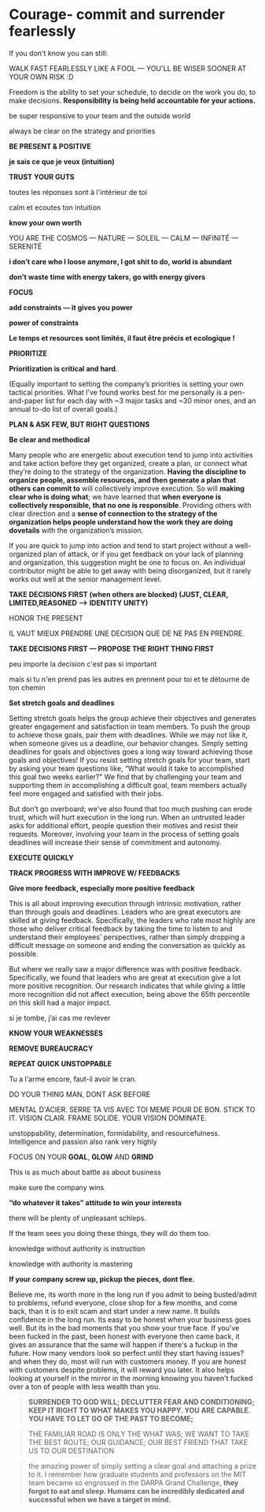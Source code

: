 Courage- commit and surrender fearlessly
===

If you don't know you can still:

WALK FAST FEARLESSLY LIKE A FOOL — YOU'LL BE WISER SOONER AT YOUR OWN RISK :D

Freedom is the ability to set your schedule, to decide on the work you do, to make decisions. **Responsibility is being held accountable for your actions.**

be super responsive to your team and the outside world

always be clear on the strategy and priorities

**BE PRESENT & POSITIVE**

**je sais ce que je veux (intuition)**

**TRUST YOUR GUTS**

toutes les réponses sont à l'intérieur de toi

calm et ecoutes ton intuition

**know your own worth**

YOU ARE THE COSMOS — NATURE — SOLEIL — CALM — INFINITÉ — SERENITÉ

**i don’t care who I loose anymore, I got shit to do, world is abundant**

**don't waste time with energy takers, go with energy givers**

**FOCUS**

**add constraints — it gives you power**

**power of constraints**

**Le temps et resources sont limités, il faut être précis et ecologique !**

**PRIORITIZE**

**Prioritization is critical and hard**.

(Equally important to setting the company’s priorities is setting your own tactical priorities. What I’ve found works best for me personally is a pen-and-paper list for each day with ~3 major tasks and ~30 minor ones, and an annual to-do list of overall goals.)

**PLAN & ASK FEW, BUT RIGHT QUESTIONS**

**Be clear and methodical**

Many people who are energetic about execution tend to jump into activities and take action before they get organized, create a plan, or connect what they’re doing to the strategy of the organization. **Having the discipline to organize people, assemble resources, and then generate a plan that others can commit to** will collectively improve execution. So will **making clear who is doing what**; we have learned that **when everyone is collectively responsible, that no one is responsible**. Providing others with clear direction and a **sense of connection to the strategy of the organization helps people understand how the work they are doing dovetails** with the organization’s mission.

If you are quick to jump into action and tend to start project without a well-organized plan of attack, or if you get feedback on your lack of planning and organization, this suggestion might be one to focus on. An individual contributor might be able to get away with being disorganized, but it rarely works out well at the senior management level.

**TAKE DECISIONS FIRST (when others are blocked) (JUST, CLEAR, LIMITED,REASONED —> IDENTITY UNITY)**

HONOR THE PRESENT

IL VAUT MIEUX PRENDRE UNE DECISION QUE DE NE PAS EN PRENDRE.

**TAKE DECISIONS FIRST — PROPOSE THE RIGHT THING FIRST**

peu importe la decision c'est pas si important

mais si tu n'en prend pas les autres en prennent pour toi et te détourne de ton chemin

**Set stretch goals and deadlines**

Setting stretch goals helps the group achieve their objectives and generates greater engagement and satisfaction in team members. To push the group to achieve those goals, pair them with deadlines. While we may not like it, when someone gives us a deadline, our behavior changes. Simply setting deadlines for goals and objectives goes a long way toward achieving those goals and objectives! If you resist setting stretch goals for your team, start by asking your team questions like, “What would it take to accomplished this goal two weeks earlier?” We find that by challenging your team and supporting them in accomplishing a difficult goal, team members actually feel more engaged and satisfied with their jobs.

But don’t go overboard; we’ve also found that too much pushing can erode trust, which will hurt execution in the long run. When an untrusted leader asks for additional effort, people question their motives and resist their requests. Moreover, involving your team in the process of setting goals deadlines will increase their sense of commitment and autonomy.

**EXECUTE QUICKLY**

**TRACK PROGRESS WITH IMPROVE W/ FEEDBACKS**

**Give more feedback, especially more positive feedback**

This is all about improving execution through intrinsic motivation, rather than through goals and deadlines. Leaders who are great executors are skilled at giving feedback. Specifically, the leaders who rate most highly are those who deliver critical feedback by taking the time to listen to and understand their employees’ perspectives, rather than simply dropping a difficult message on someone and ending the conversation as quickly as possible.

But where we really saw a major difference was with positive feedback. Specifically, we found that leaders who are great at execution give a lot more positive recognition. Our research indicates that while giving a little more recognition did not affect execution, being above the 65th percentile on this skill had a major impact.

si je tombe, j’ai cas me revlever

**KNOW YOUR WEAKNESSES**

**REMOVE BUREAUCRACY**

**REPEAT QUICK UNSTOPPABLE**

Tu a l'arme encore, faut-il avoir le cran.

DO YOUR THING MAN, DONT ASK BEFORE

MENTAL D'ACIER. SERRE TA VIS AVEC TOI MEME POUR DE BON. STICK TO IT. VISION CLAIR. FRAME SOLIDE. YOUR VISION DOMINATE.

unstoppability, determination, formidability, and resourcefulness. Intelligence and passion also rank very highly

FOCUS ON YOUR **GOAL**, **GLOW** AND **GRIND**

This is as much about battle as about business

make sure the company wins

**“do whatever it takes” attitude to win your interests**

there will be plenty of unpleasant schleps. 

If the team sees you doing these things, they will do them too.

knowledge without authority is instruction

knowledge with authority is mastering

**If your company screw up, pickup the pieces, dont flee.**

Believe me, its worth more in the long run if you admit to being busted/admit to problems, refund everyone, close shop for a few months, and come back, than it is to exit scam and start under a new name. It builds confidence in the long run. Its easy to be honest when your business goes well. But its in the bad moments that you show your true face. If you've been fucked in the past, been honest with everyone then came back, it gives an assurance that the same will happen if there's a fuckup in the future. How many vendors look so perfect until they start having issues? and when they do, most will run with customers money. If you are honest with customers despite problems, it will reward you later. It also helps looking at yourself in the mirror in the morning knowing you haven't fucked over a ton of people with less wealth than you.

> **SURRENDER TO GOD WILL; DECLUTTER FEAR AND CONDITIONING; KEEP IT RIGHT TO WHAT MAKES YOU HAPPY. YOU ARE CAPABLE. YOU HAVE TO LET GO OF THE PAST TO BECOME;**

> THE FAMILIAR ROAD IS ONLY THE WHAT WAS; WE WANT TO TAKE THE BEST ROUTE; OUR GUIDANCE; OUR BEST FRIEND THAT TAKE US TO OUR DESTINATION

> the amazing power of simply setting a clear goal and attaching a prize to it. I remember how graduate students and professors on the MIT team became so engrossed in the DARPA Grand Challenge, **they forgot to eat and sleep. Humans can be incredibly dedicated and successful when we have a target in mind.**